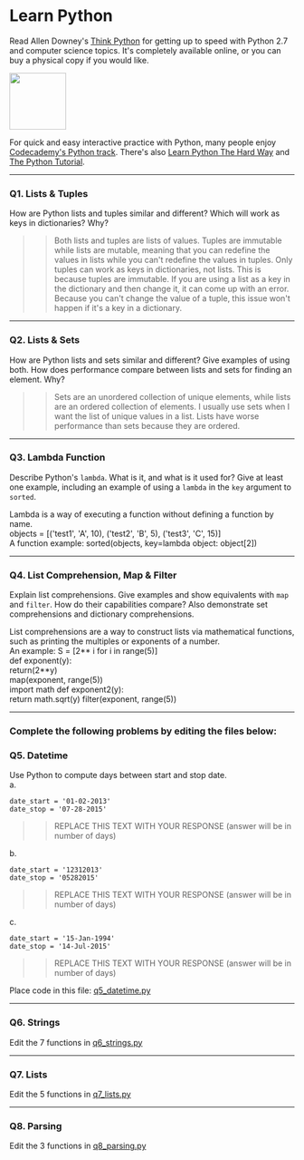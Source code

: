 # Learn Python

Read Allen Downey's [Think Python](http://www.greenteapress.com/thinkpython/) for getting up to speed with Python 2.7 and computer science topics. It's completely available online, or you can buy a physical copy if you would like.

<a href="http://www.greenteapress.com/thinkpython/"><img src="img/think_python.png" style="width: 100px;" target="_blank"></a>

For quick and easy interactive practice with Python, many people enjoy [Codecademy's Python track](http://www.codecademy.com/en/tracks/python). There's also [Learn Python The Hard Way](http://learnpythonthehardway.org/book/) and [The Python Tutorial](https://docs.python.org/2/tutorial/).

---

### Q1. Lists &amp; Tuples

How are Python lists and tuples similar and different? Which will work as keys in dictionaries? Why?

>> Both lists and tuples are lists of values. Tuples are immutable while lists are mutable, meaning that you can redefine the values in lists while you can't redefine the values in tuples. Only tuples can work as keys in dictionaries, not lists. This is because tuples are immutable. If you are using a list as a key in the dictionary and then change it, it can come up with an error. Because you can't change the value of a tuple, this issue won't happen if it's a key in a dictionary.

---

### Q2. Lists &amp; Sets

How are Python lists and sets similar and different? Give examples of using both. How does performance compare between lists and sets for finding an element. Why?

>> Sets are an unordered collection of unique elements, while lists are an ordered collection of elements. I usually use sets when I want the list of unique values in a list. Lists have worse performance than sets because they are ordered.

---

### Q3. Lambda Function

Describe Python's `lambda`. What is it, and what is it used for? Give at least one example, including an example of using a `lambda` in the `key` argument to `sorted`.

>> 

Lambda is a way of executing a function without defining a function by name.  
objects = [('test1', 'A', 10), ('test2', 'B', 5), ('test3', 'C', 15)]  
A function example: sorted(objects, key=lambda object: object[2])


---

### Q4. List Comprehension, Map &amp; Filter

Explain list comprehensions. Give examples and show equivalents with `map` and `filter`. How do their capabilities compare? Also demonstrate set comprehensions and dictionary comprehensions.

>> 

List comprehensions are a way to construct lists via mathematical functions, such as printing the multiples or exponents of a number.  
An example: S = [2** i for i in range(5)]  
def exponent(y):  
    return(2**y)  
map(exponent, range(5))  
import math
def exponent2(y):  
	return math.sqrt(y)
filter(exponent, range(5))


---

### Complete the following problems by editing the files below:

### Q5. Datetime
Use Python to compute days between start and stop date.   
a.  

```
date_start = '01-02-2013'    
date_stop = '07-28-2015'
```

>> REPLACE THIS TEXT WITH YOUR RESPONSE (answer will be in number of days)

b.  
```
date_start = '12312013'  
date_stop = '05282015'  
```

>> REPLACE THIS TEXT WITH YOUR RESPONSE (answer will be in number of days)

c.  
```
date_start = '15-Jan-1994'      
date_stop = '14-Jul-2015'  
```

>> REPLACE THIS TEXT WITH YOUR RESPONSE  (answer will be in number of days)

Place code in this file: [q5_datetime.py](python/q5_datetime.py)

---

### Q6. Strings
Edit the 7 functions in [q6_strings.py](python/q6_strings.py)

---

### Q7. Lists
Edit the 5 functions in [q7_lists.py](python/q7_lists.py)

---

### Q8. Parsing
Edit the 3 functions in [q8_parsing.py](python/q8_parsing.py)






